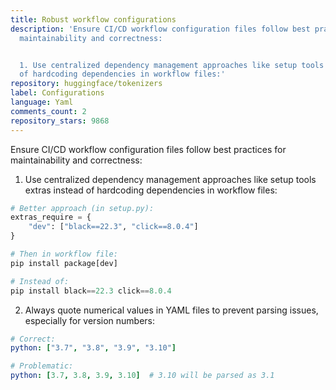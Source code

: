 ```yaml
---
title: Robust workflow configurations
description: 'Ensure CI/CD workflow configuration files follow best practices for
  maintainability and correctness:


  1. Use centralized dependency management approaches like setup tools extras instead
  of hardcoding dependencies in workflow files:'
repository: huggingface/tokenizers
label: Configurations
language: Yaml
comments_count: 2
repository_stars: 9868
---
```


Ensure CI/CD workflow configuration files follow best practices for maintainability and correctness:

1. Use centralized dependency management approaches like setup tools extras instead of hardcoding dependencies in workflow files:
```python
# Better approach (in setup.py):
extras_require = {
    "dev": ["black==22.3", "click==8.0.4"]
}

# Then in workflow file:
pip install package[dev]

# Instead of:
pip install black==22.3 click==8.0.4
```

2. Always quote numerical values in YAML files to prevent parsing issues, especially for version numbers:
```yaml
# Correct:
python: ["3.7", "3.8", "3.9", "3.10"]

# Problematic:
python: [3.7, 3.8, 3.9, 3.10]  # 3.10 will be parsed as 3.1
```